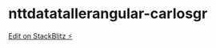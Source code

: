 # nttdatatallerangular-carlosgr

[Edit on StackBlitz ⚡️](https://stackblitz.com/edit/angular-rg7kuw)